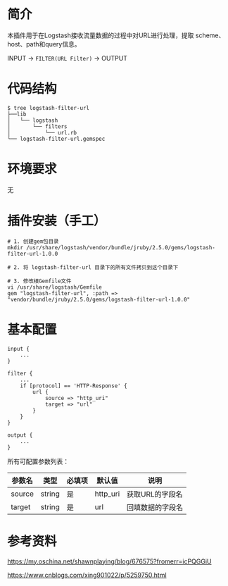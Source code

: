 # 简介

本插件用于在Logstash接收流量数据的过程中对URL进行处理，提取 scheme、host、path和query信息。

INPUT -> `FILTER(URL Filter)` -> OUTPUT

# 代码结构

```
$ tree logstash-filter-url
├──lib
│   └── logstash
│       └── filters
│           └── url.rb
└── logstash-filter-url.gemspec
```

# 环境要求

无

# 插件安装（手工）

```
# 1. 创建gem包目录
mkdir /usr/share/logstash/vendor/bundle/jruby/2.5.0/gems/logstash-filter-url-1.0.0

# 2. 将 logstash-filter-url 目录下的所有文件拷贝到这个目录下

# 3. 修改根Gemfile文件
vi /usr/share/logstash/Gemfile
gem "logstash-filter-url", :path => "vendor/bundle/jruby/2.5.0/gems/logstash-filter-url-1.0.0"
```

# 基本配置

```
input {
    ...
}

filter {
    ...
    if [protocol] == 'HTTP-Response' {
        url {
            source => "http_uri"
            target => "url"
        }
    }
}

output {
    ...
}
```

所有可配置参数列表：

| 参数名 | 类型 | 必填项 | 默认值 | 说明 |
|--------|------|--------|--------|------|
| source | string | 是 | http_uri | 获取URL的字段名 |
| target | string | 是 | url | 回填数据的字段名 |

# 参考资料

https://my.oschina.net/shawnplaying/blog/676575?fromerr=icPQGGiU

https://www.cnblogs.com/xing901022/p/5259750.html

